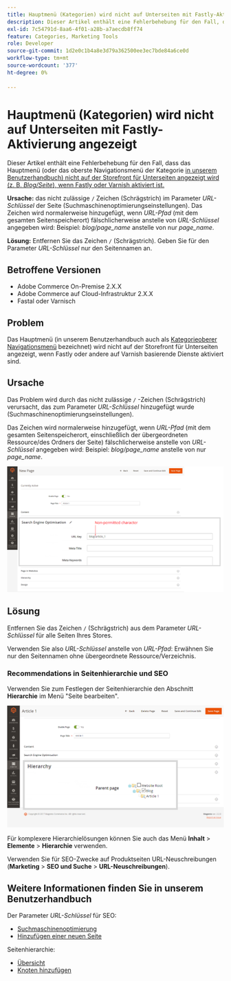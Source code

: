 ```yaml
---
title: Hauptmenü (Kategorien) wird nicht auf Unterseiten mit Fastly-Aktivierung angezeigt
description: Dieser Artikel enthält eine Fehlerbehebung für den Fall, dass das Hauptmenü (oder das [Menü "Top-Navigation"](https://experienceleague.adobe.com/docs/commerce-admin/catalog/catalog/navigation/navigation-top.html) in unserem Benutzerhandbuch) nicht auf der Storefront für Unterseiten angezeigt wird (z. B. *blog/page*), wenn Fastly oder Varnish aktiviert ist.
exl-id: 7c54791d-8aa6-4f01-a28b-a7aecdb8ff74
feature: Categories, Marketing Tools
role: Developer
source-git-commit: 1d2e0c1b4a8e3d79a362500ee3ec7bde84a6ce0d
workflow-type: tm+mt
source-wordcount: '377'
ht-degree: 0%

---
```


# Hauptmenü (Kategorien) wird nicht auf Unterseiten mit Fastly-Aktivierung angezeigt

Dieser Artikel enthält eine Fehlerbehebung für den Fall, dass das Hauptmenü (oder das oberste Navigationsmenü der Kategorie [in unserem Benutzerhandbuch) nicht auf der Storefront für Unterseiten angezeigt wird (z. B. *Blog/Seite*), wenn Fastly oder Varnish aktiviert ist.](/docs/commerce-admin/catalog/catalog/navigation/navigation-top.html)

**Ursache:** das nicht zulässige `/` Zeichen (Schrägstrich) im Parameter *URL-Schlüssel* der Seite (Suchmaschinenoptimierungseinstellungen). Das Zeichen wird normalerweise hinzugefügt, wenn *URL-Pfad* (mit dem gesamten Seitenspeicherort) fälschlicherweise anstelle von *URL-Schlüssel* angegeben wird: Beispiel: *blog/page\_name* anstelle von nur *page\_name*.

**Lösung:** Entfernen Sie das Zeichen `/` (Schrägstrich). Geben Sie für den Parameter *URL-Schlüssel* nur den Seitennamen an.

## Betroffene Versionen

* Adobe Commerce On-Premise 2.X.X
* Adobe Commerce auf Cloud-Infrastruktur 2.X.X
* Fastal oder Varnisch

## Problem

Das Hauptmenü (in unserem Benutzerhandbuch auch als [Kategorieoberer Navigationsmenü](/docs/commerce-admin/catalog/catalog/navigation/navigation-top.html) bezeichnet) wird nicht auf der Storefront für Unterseiten angezeigt, wenn Fastly oder andere auf Varnish basierende Dienste aktiviert sind.

## Ursache

Das Problem wird durch das nicht zulässige `/` -Zeichen (Schrägstrich) verursacht, das zum Parameter *URL-Schlüssel* hinzugefügt wurde (Suchmaschinenoptimierungseinstellungen).

Das Zeichen wird normalerweise hinzugefügt, wenn *URL-Pfad* (mit dem gesamten Seitenspeicherort, einschließlich der übergeordneten Ressource/des Ordners der Seite) fälschlicherweise anstelle von *URL-Schlüssel* angegeben wird: Beispiel: *blog/page\_name* anstelle von nur *page\_name*.

![URL-Schlüsselparameter für SEO-Einstellungen](assets/seo_url_key.png)

## Lösung

Entfernen Sie das Zeichen `/` (Schrägstrich) aus dem Parameter *URL-Schlüssel* für alle Seiten Ihres Stores.

Verwenden Sie also *URL-Schlüssel* anstelle von *URL-Pfad*: Erwähnen Sie nur den Seitennamen ohne übergeordnete Ressource/Verzeichnis.

### Recommendations in Seitenhierarchie und SEO

Verwenden Sie zum Festlegen der Seitenhierarchie den Abschnitt **Hierarchie** im Menü &quot;Seite bearbeiten&quot;.

![Hierarchieeinstellungen](assets/hierarchy_hr.png)

Für komplexere Hierarchielösungen können Sie auch das Menü **Inhalt** > **Elemente** > **Hierarchie** verwenden.

Verwenden Sie für SEO-Zwecke auf Produktseiten URL-Neuschreibungen (**Marketing** > **SEO und Suche** > **URL-Neuschreibungen**).

## Weitere Informationen finden Sie in unserem Benutzerhandbuch

Der Parameter *URL-Schlüssel* für SEO:

* [Suchmaschinenoptimierung](/docs/commerce-admin/catalog/categories/create/categories-search-engine-optimization.html)
* [Hinzufügen einer neuen Seite](/docs/commerce-admin/content-design/elements/pages/page-add.html)

Seitenhierarchie:

* [Übersicht](/docs/commerce-admin/content-design/elements/pages/page-hierarchy.html)
* [Knoten hinzufügen](/docs/commerce-admin/content-design/elements/pages/page-hierarchy.html#add-a-hierarchy-node)
